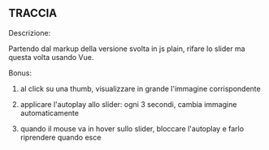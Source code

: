 ## TRACCIA
Descrizione:

Partendo dal markup della versione svolta in js plain, rifare lo slider ma questa volta usando Vue.

Bonus: 
1. al click su una thumb, visualizzare in grande l'immagine corrispondente

2. applicare l'autoplay allo slider: ogni 3 secondi, cambia immagine automaticamente

3. quando il mouse va in hover sullo slider, bloccare l'autoplay e farlo riprendere quando  esce